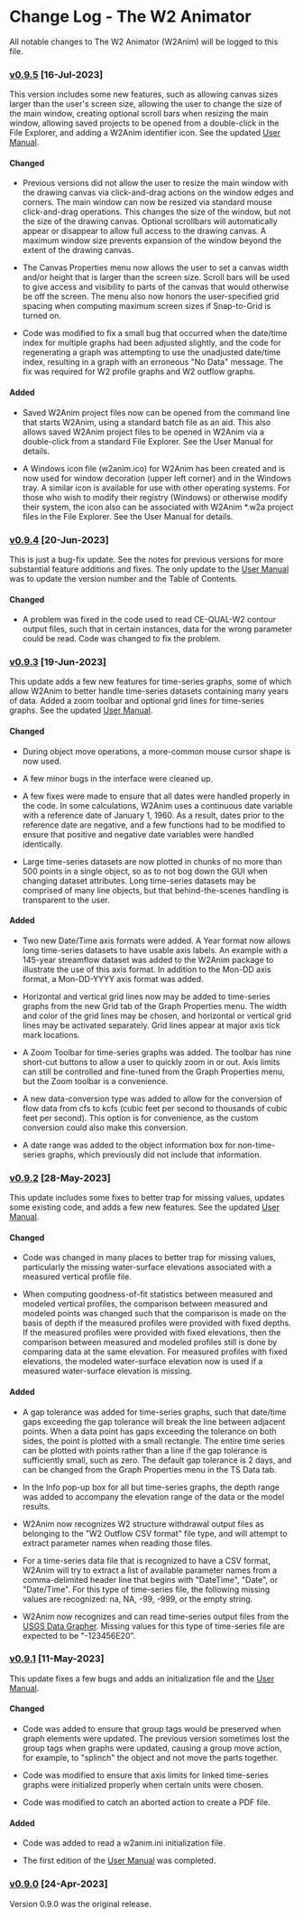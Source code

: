 # Change Log - The W2 Animator

All notable changes to The W2 Animator (W2Anim) will be logged to this file.


### [v0.9.5](https://github.com/sarounds/w2anim/releases/tag/v0.9.5) \[16-Jul-2023\]

This version includes some new features, such as allowing canvas sizes
larger than the user's screen size, allowing the user to change the size
of the main window, creating optional scroll bars when resizing the main
window, allowing saved projects to be opened from a double-click in the
File Explorer, and adding a W2Anim identifier icon.  See the updated [User
Manual](https://github.com/sarounds/w2anim/blob/main/src/user_manual/W2Anim_manual.pdf).

#### Changed

- Previous versions did not allow the user to resize the main window with
  the drawing canvas via click-and-drag actions on the window edges
  and corners. The main window can now be resized via standard mouse
  click-and-drag operations. This changes the size of the window, but not
  the size of the drawing canvas. Optional scrollbars will automatically
  appear or disappear to allow full access to the drawing canvas. A maximum
  window size prevents expansion of the window beyond the extent of the
  drawing canvas.

- The Canvas Properties menu now allows the user to set a canvas width and/or
  height that is larger than the screen size. Scroll bars will be used to
  give access and visibility to parts of the canvas that would otherwise
  be off the screen. The menu also now honors the user-specified grid
  spacing when computing maximum screen sizes if Snap-to-Grid is turned on.

- Code was modified to fix a small bug that occurred when the date/time index
  for multiple graphs had been adjusted slightly, and the code for
  regenerating a graph was attempting to use the unadjusted date/time
  index, resulting in a graph with an erroneous "No Data" message. The
  fix was required for W2 profile graphs and W2 outflow graphs.

#### Added

- Saved W2Anim project files now can be opened from the command line that
  starts W2Anim, using a standard batch file as an aid. This also allows
  saved W2Anim project files to be opened in W2Anim via a double-click
  from a standard File Explorer. See the User Manual for details.

- A Windows icon file (w2anim.ico) for W2Anim has been created and is now
  used for window decoration (upper left corner) and in the Windows tray.
  A similar icon is available for use with other operating systems.
  For those who wish to modify their registry (Windows) or otherwise modify
  their system, the icon also can be associated with W2Anim *.w2a project
  files in the File Explorer. See the User Manual for details.


### [v0.9.4](https://github.com/sarounds/w2anim/releases/tag/v0.9.4) \[20-Jun-2023\]

This is just a bug-fix update. See the notes for previous versions for
more substantial feature additions and fixes.  The only update to the [User
Manual](https://github.com/sarounds/w2anim/blob/main/src/user_manual/W2Anim_manual.pdf)
was to update the version number and the Table of Contents.

#### Changed

- A problem was fixed in the code used to read CE-QUAL-W2 contour output
  files, such that in certain instances, data for the wrong parameter
  could be read.  Code was changed to fix the problem.


### [v0.9.3](https://github.com/sarounds/w2anim/releases/tag/v0.9.3) \[19-Jun-2023\]

This update adds a few new features for time-series graphs, some of which
allow W2Anim to better handle time-series datasets containing many years of
data.  Added a zoom toolbar and optional grid lines for time-series graphs.
See the updated [User
Manual](https://github.com/sarounds/w2anim/blob/main/src/user_manual/W2Anim_manual.pdf).

#### Changed

- During object move operations, a more-common mouse cursor shape is
  now used.

- A few minor bugs in the interface were cleaned up.

- A few fixes were made to ensure that all dates were handled properly in the
  code. In some calculations, W2Anim uses a continuous date variable with
  a reference date of January 1, 1960. As a result, dates prior to the
  reference date are negative, and a few functions had to be modified to
  ensure that positive and negative date variables were handled identically.

- Large time-series datasets are now plotted in chunks of no more than
  500 points in a single object, so as to not bog down the GUI when changing
  dataset attributes. Long time-series datasets may be comprised of many line
  objects, but that behind-the-scenes handling is transparent to the user.

#### Added

- Two new Date/Time axis formats were added. A Year format now allows long
  time-series datasets to have usable axis labels. An example with a 145-year
  streamflow dataset was added to the W2Anim package to illustrate the use
  of this axis format. In addition to the Mon-DD axis format, a Mon-DD-YYYY
  axis format was added.

- Horizontal and vertical grid lines now may be added to time-series graphs
  from the new Grid tab of the Graph Properties menu. The width and color of
  the grid lines may be chosen, and horizontal or vertical grid lines may be
  activated separately. Grid lines appear at major axis tick mark locations.

- A Zoom Toolbar for time-series graphs was added. The toolbar has nine
  short-cut buttons to allow a user to quickly zoom in or out. Axis limits
  can still be controlled and fine-tuned from the Graph Properties menu,
  but the Zoom toolbar is a convenience.

- A new data-conversion type was added to allow for the conversion of flow
  data from cfs to kcfs (cubic feet per second to thousands of cubic feet
  per second). This option is for convenience, as the custom conversion
  could also make this conversion.

- A date range was added to the object information box for non-time-series
  graphs, which previously did not include that information.


### [v0.9.2](https://github.com/sarounds/w2anim/releases/tag/v0.9.2) \[28-May-2023\]

This update includes some fixes to better trap for missing values, updates
some existing code, and adds a few new features. See the updated [User
Manual](https://github.com/sarounds/w2anim/blob/main/src/user_manual/W2Anim_manual.pdf).

#### Changed

- Code was changed in many places to better trap for missing values,
  particularly the missing water-surface elevations associated with a
  measured vertical profile file.

- When computing goodness-of-fit statistics between measured and modeled
  vertical profiles, the comparison between measured and modeled points
  was changed such that the comparison is made on the basis of depth if
  the measured profiles were provided with fixed depths. If the measured
  profiles were provided with fixed elevations, then the comparison between
  measured and modeled profiles still is done by comparing data at the
  same elevation. For measured profiles with fixed elevations, the modeled
  water-surface elevation now is used if a measured water-surface elevation
  is missing.

#### Added

- A gap tolerance was added for time-series graphs, such that date/time
  gaps exceeding the gap tolerance will break the line between adjacent
  points. When a data point has gaps exceeding the tolerance on both sides,
  the point is plotted with a small rectangle. The entire time series
  can be plotted with points rather than a line if the gap tolerance is
  sufficiently small, such as zero. The default gap tolerance is 2 days,
  and can be changed from the Graph Properties menu in the TS Data tab.

- In the Info pop-up box for all but time-series graphs, the depth range
  was added to accompany the elevation range of the data or the model
  results.

- W2Anim now recognizes W2 structure withdrawal output files as belonging
  to the "W2 Outflow CSV format" file type, and will attempt to extract
  parameter names when reading those files.

- For a time-series data file that is recognized to have a CSV format, W2Anim
  will try to extract a list of available parameter names from a
  comma-delimited header line that begins with "DateTime", "Date", or
  "Date/Time". For this type of time-series file, the following missing
  values are recognized: na, NA, -99, -999, or the empty string.

- W2Anim now recognizes and can read time-series output files from the
  [USGS Data Grapher](https://or.water.usgs.gov/grapher/). Missing values
  for this type of time-series file are expected to be "-123456E20".


### [v0.9.1](https://github.com/sarounds/w2anim/releases/tag/v0.9.1) \[11-May-2023\]

This update fixes a few bugs and adds an initialization file and the [User
Manual](https://github.com/sarounds/w2anim/blob/main/src/user_manual/W2Anim_manual.pdf).

#### Changed

- Code was added to ensure that group tags would be preserved when graph
  elements were updated. The previous version sometimes lost the group tags
  when graphs were updated, causing a group move action, for example, to
  "splinch" the object and not move the parts together.

- Code was modified to ensure that axis limits for linked time-series
  graphs were initialized properly when certain units were chosen.

- Code was modified to catch an aborted action to create a PDF file.

#### Added

- Code was added to read a w2anim.ini initialization file.

- The first edition of the [User
  Manual](https://github.com/sarounds/w2anim/blob/main/src/user_manual/W2Anim_manual.pdf)
  was completed.


### [v0.9.0](https://github.com/sarounds/w2anim/releases/tag/v0.9.0) \[24-Apr-2023\]

Version 0.9.0 was the original release.
